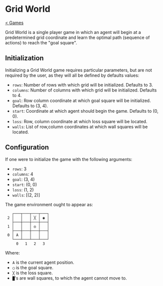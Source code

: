 # Grid World
[< Games](./README.md)

Grid World is a single player game in which an agent will begin at a predetermined grid coordinate and learn the optimal path (sequence of actions) to reach the "goal square".

## Initialization

Initializing a Grid World game requires particular parameters, but are not required by the user, as they will all be defined by defaults values:

* `rows`:       Number of rows with which grid will be initialized. Defaults to 3.
* `columns`:    Number of columns with which grid will be initialized. Defaults to 4.
* `goal`:       Row column coordinate at which goal square will be initialized. Defaults to (3, 4).
* `start`:      Coordinate at which agent should begin the game. Defaults to (0, 0).
* `loss`:       Row, column coordinate at which loss square will be located.
* `walls`:      List of row,column coordinates at which wall squares will be located.

## Configuration

If one were to initialize the game with the following arguments:

* `rows`:       3
* `columns`:    4
* `goal`:       (3, 4)
* `start`:      (0, 0)
* `loss`:       (1, 2)
* `walls`:      [(2, 2)]

The game environment ought to appear as:

```
   ┌───┬───┬───┬───┐
 2 │   │   │ ╳ │ ◉ │
   ├───┼───┼───┼───┤
 1 │   │   │ ◎ │   │
   ├───┼───┼───┼───┤
 0 │ A │   │   │   │
   └───┴───┴───┴───┘
     0   1   2   3 
```

Where:

* `A` is the current agent position.
* `◯` is the goal square.
* `╳` is the loss square.
* `█`'s are wall squares, to which the agent cannot move to.